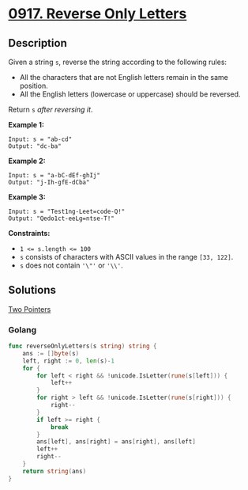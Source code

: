 # [0917. Reverse Only Letters](https://leetcode-cn.com/problems/reverse-only-letters/)



## Description


Given a string `s`, reverse the string according to the following rules:

- All the characters that are not English letters remain in the same position.
- All the English letters (lowercase or uppercase) should be reversed.

Return `s` *after reversing it*.

 

**Example 1:**

```
Input: s = "ab-cd"
Output: "dc-ba"
```

**Example 2:**

```
Input: s = "a-bC-dEf-ghIj"
Output: "j-Ih-gfE-dCba"
```

**Example 3:**

```
Input: s = "Test1ng-Leet=code-Q!"
Output: "Qedo1ct-eeLg=ntse-T!"
```

 

**Constraints:**

- `1 <= s.length <= 100`
- `s` consists of characters with ASCII values in the range `[33, 122]`.
- `s` does not contain `'\"'` or `'\\'`.





## Solutions

[Two Pointers](/docs/leetcode/README.md?id=Two-Pointers)

<!-- tabs:start -->

### **Golang**

```go
func reverseOnlyLetters(s string) string {
    ans := []byte(s)
    left, right := 0, len(s)-1
    for {
        for left < right && !unicode.IsLetter(rune(s[left])) {
            left++
        }
        for right > left && !unicode.IsLetter(rune(s[right])) {
            right--
        }
        if left >= right {
            break
        }
        ans[left], ans[right] = ans[right], ans[left]
        left++
        right--
    }
    return string(ans)
}
```

<!-- tabs:end -->